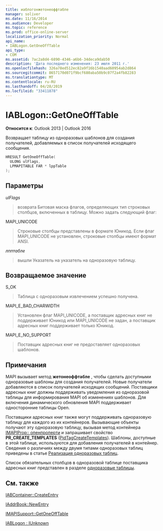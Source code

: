 ```yaml
---
title: иаблогонжетонеоффтабле
manager: soliver
ms.date: 11/16/2014
ms.audience: Developer
ms.topic: reference
ms.prod: office-online-server
localization_priority: Normal
api_name:
- IABLogon.GetOneOffTable
api_type:
- COM
ms.assetid: 7ac2a8d4-6890-4346-a6b6-34deca9dab50
description: 'Дата последнего изменения: 23 июля 2011 г.'
ms.openlocfilehash: 326a78ed512ec82a9f16b1540aad60954ab2d864
ms.sourcegitcommit: 8657170d071f9bcf680aba50b9c07f2a4fb82283
ms.translationtype: MT
ms.contentlocale: ru-RU
ms.lasthandoff: 04/28/2019
ms.locfileid: "33411878"
---
```

# <a name="iablogongetoneofftable"></a>IABLogon::GetOneOffTable

  
  
**Относится к**: Outlook 2013 | Outlook 2016 
  
Возвращает таблицу из одноразовых шаблонов для создания получателей, добавляемых в список получателей исходящего сообщения.
  
```cpp
HRESULT GetOneOffTable(
  ULONG ulFlags,
  LPMAPITABLE FAR * lppTable
);
```

## <a name="parameters"></a>Параметры

 _ulFlags_
  
> возврата Битовая маска флагов, определяющих тип строковых столбцов, включенных в таблицу. Можно задать следующий флаг:
    
MAPI_UNICODE 
  
> Строковые столбцы представлены в формате Юникод. Если флаг MAPI_UNICODE не установлен, строковые столбцы имеют формат ANSI.
    
 _лпптабле_
  
> вышли Указатель на указатель на одноразовую таблицу.
    
## <a name="return-value"></a>Возвращаемое значение

S_OK 
  
> Таблица с одноразовым извлечением успешно получена.
    
MAPI_E_BAD_CHARWIDTH 
  
> Установлен флаг MAPI_UNICODE, а поставщик адресных книг не поддерживает Юникод или MAPI_UNICODE не задан, а поставщик адресных книг поддерживает только Юникод.
    
MAPI_E_NO_SUPPORT 
  
> Поставщик адресных книг не предоставляет одноразовых шаблонов.
    
## <a name="remarks"></a>Примечания

MAPI вызывает метод **жетонеоффтабле** , чтобы сделать доступными одноразовые шаблоны для создания получателей. Новые получатели добавляются в список получателей исходящих сообщений. Поставщики адресных книг должны поддерживать уведомления из одноразовой таблицы для информирования MAPI об изменениях шаблонов. Для включения динамического обновления MAPI поддерживает односторонние таблицы Open. 
  
Поставщики адресных книг также могут поддерживать одноразовую таблицу для каждого из их контейнеров. Вызывающие объекты получают эту одноразовую таблицу, вызывая метод контейнера [IMAPIProp:: опенпроперти](imapiprop-openproperty.md) и запрашивает свойство **PR_CREATE_TEMPLATES** ([PidTagCreateTemplates](pidtagcreatetemplates-canonical-property.md)). Шаблоны, доступные в этой таблице, используются для добавления получателей в контейнер. Сведения о различиях между двумя типами одноразовых таблиц приведены в статье [Реализация одноразовых таблиц](implementing-one-off-tables.md).
  
Список обязательных столбцов в одноразовой таблице поставщика адресных книг представлен в разделе [одноразовые таблицы](one-off-tables.md).
  
## <a name="see-also"></a>См. также



[IABContainer::CreateEntry](iabcontainer-createentry.md)
  
[IAddrBook::NewEntry](iaddrbook-newentry.md)
  
[IMAPISupport::GetOneOffTable](imapisupport-getoneofftable.md)
  
[IABLogon : IUnknown](iablogoniunknown.md)

